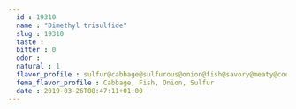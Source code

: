 ```yaml
---
  id : 19310
  name : "Dimethyl trisulfide"
  slug : 19310
  taste : 
  bitter : 0
  odor : 
  natural : 1
  flavor_profile : sulfur@cabbage@sulfurous@onion@fish@savory@meaty@cooked
  fema_flavor_profile : Cabbage, Fish, Onion, Sulfur
  date : 2019-03-26T08:47:11+01:00
---
```



